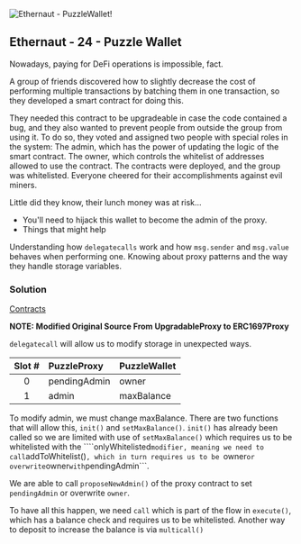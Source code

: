 ![Ethernaut - PuzzleWallet!](https://ethernaut.openzeppelin.com/imgs/BigLevel23.svg)

## Ethernaut - 24 - Puzzle Wallet

Nowadays, paying for DeFi operations is impossible, fact.

A group of friends discovered how to slightly decrease the cost of performing multiple transactions by batching them in one transaction, so they developed a smart contract for doing this.

They needed this contract to be upgradeable in case the code contained a bug, and they also wanted to prevent people from outside the group from using it. To do so, they voted and assigned two people with special roles in the system: The admin, which has the power of updating the logic of the smart contract. The owner, which controls the whitelist of addresses allowed to use the contract. The contracts were deployed, and the group was whitelisted. Everyone cheered for their accomplishments against evil miners.

Little did they know, their lunch money was at risk…

- You'll need to hijack this wallet to become the admin of the proxy.
- Things that might help

Understanding how ```delegatecalls``` work and how ```msg.sender``` and ```msg.value``` behaves when performing one.
Knowing about proxy patterns and the way they handle storage variables.

### Solution
[Contracts](./24-PuzzleWallet/)

**NOTE: Modified Original Source From UpgradableProxy to ERC1697Proxy**

```delegatecall``` will allow us to modify storage in unexpected ways.

| Slot # | PuzzleProxy | PuzzleWallet |
|:---:|:---|:---|
| 0 | pendingAdmin | owner |
| 1 | admin | maxBalance |

To modify admin, we must change maxBalance. There are two functions that will allow this, ```init()``` and ```setMaxBalance()```.
```init()``` has already been called so we are limited with use of ```setMaxBalance()``` which requires us to be whitelisted with the ````onlyWhitelisted``` modifier, meaning we need to call ```addToWhitelist()```, which in turn requires us to be ```owner``` or overwrite ```owner``` with ```pendingAdmin```.

We are able to call ```proposeNewAdmin()``` of the proxy contract to set ```pendingAdmin``` or overwrite ```owner```.

To have all this happen, we need ```call``` which is part of the flow in ```execute()```, which has a balance check and requires us to be whitelisted. Another way to deposit to increase the balance is via ```multicall()```
